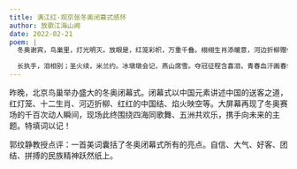 ```yaml
---
title: 满江红·观京张冬奥闭幕式感怀
author: 放歌江海山阙
date: 2022-02-21
poem: |
  冬奥谢宾，鸟巢里，灯光明灭。放眼是，红笼彩帜，万重千叠。栩栩生肖添暖意，河边折柳赠佳客。雪消融，焰火映穹空，声声烈。

  长执手，泪相别；圣火续，米兰约。冰墩墩会记，燕山席雪。夺冠征程含喜泪，青春血汗画春色。愿人间，友谊似长城，同炎热。
---
```


昨晚，北京鸟巢举办盛大的冬奥闭幕式。闭幕式以中国元素讲述中国的送客之道，红灯笼、十二生肖、河迈折柳、红红的中国结、焰火映空等。大屏幕再现了冬奥赛场的千百次动人瞬间，现场此终围绕四海同歌舞、五洲共欢乐，携手向未来的主题。特填词以记！

郭纹静教授点评：一首美词囊括了冬奥闭幕式所有的亮点。自信、大气、好客、团结、拼搏的民族精神跃然纸上。
